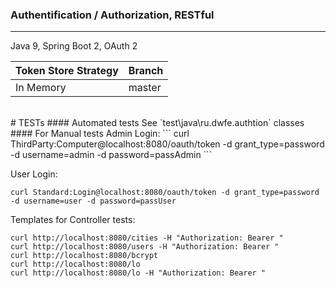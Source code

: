 ### Authentification / Authorization, RESTful
---
Java 9, Spring Boot 2, OAuth 2
<br>

| Token Store Strategy | Branch        |
|----------------------|---------------|
| In Memory            | master        |
<br>
# TESTs
#### Automated tests
See `test\java\ru.dwfe.authtion` classes
#### For Manual tests
Admin Login:
```
curl ThirdParty:Computer@localhost:8080/oauth/token -d grant_type=password -d username=admin -d password=passAdmin
```

User Login:
```
curl Standard:Login@localhost:8080/oauth/token -d grant_type=password -d username=user -d password=passUser
```

Templates for Controller tests:
```
curl http://localhost:8080/cities -H "Authorization: Bearer "
curl http://localhost:8080/users -H "Authorization: Bearer "
curl http://localhost:8080/bcrypt
curl http://localhost:8080/lo
curl http://localhost:8080/lo -H "Authorization: Bearer "
```
